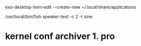 exo-desktop-item-edit --create-new ~/.local/share/applications

/usr/local/bin/fish
speaker-test -c 2 -t sine

# kernel conf archiver 1. pro
